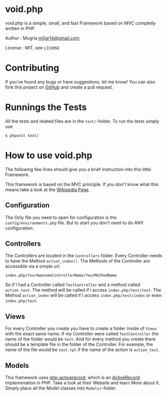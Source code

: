 # void.php
void.php is a simple, small, and fast Framework based on MVC completly written in PHP.

Author
:   Mogria <m0gr14@gmail.com>

License
:   MIT, see `LICENSE`

# Contributing
If you've found any bugs or have suggestions, let me know! You can also fork this project on [GitHub](https://github.com/mogria/void.php) and create a pull request.

# Runnings the Tests
All the tests and related files are in the `test/`-folder. To run the tests simply use

    $ phpunit test/

# How to use void.php
The following few lines should give you a brief instruction into this little Framework.

This framework is based on the MVC principle. If you don't know what this means take a look at the [Wikipedia Page](http://en.wikipedia.org/wiki/Model-view-controller).

## Configuration
The Only file you need to open for configuration is the `config/environments.php` file. But to start you don't need to do ANY configuration.

## Controllers
The Controllers are located in the `Controllers` folder. Every Controller needs to have the Method `action_index()`. The Methods of the Controller are accessible via a simple url. 

    index.php/YourAwesomeControllerName/YourMethodName

 So if I had a Controller called `TestController` and a method called `action_test`. The method will be called if i access `index.php/test/test`. The Method `action_index` will be called if I access `index.php/test/index` or even `index.php/test`.

## Views
For every Controller you create you have to create a folder inside of `Views` with the exact same name. If my Controller were called `TestController` the name of the folder would be `test`. And for every method you create there should be a template file in the folder of the Controller. For example, the name of the file would be `test.tpl` if the name of the action is `action_test`.

## Models
This framework uses [php-activerecord](http://phpactiverecord.org), which is an [ActiveRecord](https://en.wikipedia.org/wiki/Active_record_pattern) implemenation in PHP. Take a look at their Website and learn More about it. Simply place all the Model classes into `Models/`-folder.
